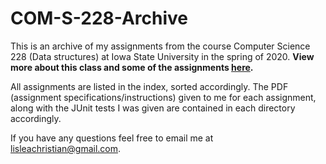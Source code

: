 # COM-S-228-Archive
This is an archive of my assignments from the course Computer Science 228 (Data structures) at Iowa State University in the spring of 2020. **View more about this class and some of the assignments [here](https://christianlisle.com/2020/05/05/com-s-228/).**

All assignments are listed in the index, sorted accordingly.
The PDF (assignment specifications/instructions) given to me for each assignment, along with the JUnit tests I was given are contained in each directory accordingly.

If you have any questions feel free to email me at lisleachristian@gmail.com.
